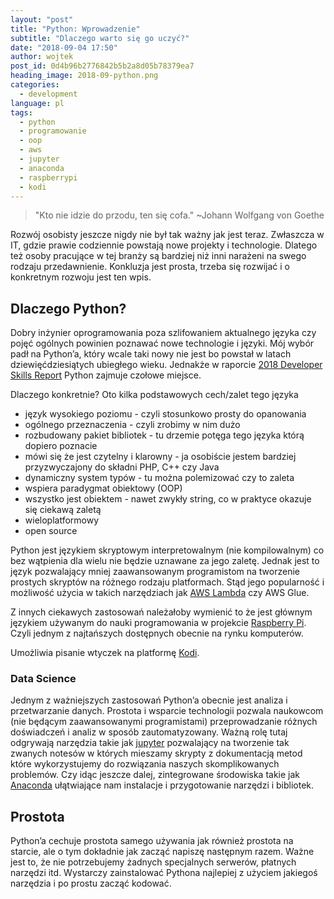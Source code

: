 ```yaml
---
layout: "post"
title: "Python: Wprowadzenie"
subtitle: "Dlaczego warto się go uczyć?"
date: "2018-09-04 17:50"
author: wojtek
post_id: 0d4b96b2776842b5b2a8d05b78379ea7
heading_image: 2018-09-python.png
categories: 
  - development
language: pl
tags:
  - python
  - programowanie
  - oop
  - aws
  - jupyter
  - anaconda
  - raspberrypi
  - kodi
---
```


> "Kto nie idzie do przodu, ten się cofa." ~Johann Wolfgang von Goethe

Rozwój osobisty jeszcze nigdy nie był tak ważny jak jest teraz. Zwłaszcza w IT, gdzie prawie codziennie powstają nowe projekty i technologie. Dlatego też osoby pracujące w tej branży są bardziej niż inni narażeni na swego rodzaju przedawnienie. Konkluzja jest prosta, trzeba się rozwijać i o konkretnym rozwoju jest ten wpis.

## Dlaczego Python?
Dobry inżynier oprogramowania poza szlifowaniem aktualnego języka czy pojęć ogólnych powinien poznawać nowe technologie i języki. Mój wybór padł na Python’a, który wcale taki nowy nie jest bo powstał w latach dziewięćdziesiątych ubiegłego wieku. Jednakże w raporcie [2018 Developer Skills Report](https://research.hackerrank.com/developer-skills/2018/) Python zajmuje czołowe miejsce.

Dlaczego konkretnie? Oto kilka podstawowych cech/zalet tego języka
- język wysokiego poziomu - czyli stosunkowo prosty do opanowania
- ogólnego przeznaczenia - czyli zrobimy w nim dużo
- rozbudowany pakiet bibliotek - tu drzemie potęga tego języka którą dopiero poznacie
- mówi się że jest czytelny i klarowny - ja osobiście jestem bardziej przyzwyczajony do składni PHP, C++ czy Java
- dynamiczny system typów - tu można polemizować czy to zaleta
- wspiera paradygmat obiektowy (OOP)
- wszystko jest obiektem - nawet zwykły string, co w praktyce okazuje się ciekawą zaletą
- wieloplatformowy
- open source

Python jest językiem skryptowym interpretowalnym (nie kompilowalnym) co bez wątpienia dla wielu nie będzie uznawane za jego zaletę. Jednak jest to język pozwalający mniej zaawansowanym programistom na tworzenie prostych skryptów na różnego rodzaju platformach. Stąd jego popularność i możliwość użycia w takich narzędziach jak [AWS Lambda](https://aws.amazon.com/free/webapps) czy AWS Glue.

Z innych ciekawych zastosowań należałoby wymienić to że jest głównym językiem używanym do nauki programowania w projekcie [Raspberry Pi](https://www.raspberrypi.org/). Czyli jednym z najtańszych dostępnych obecnie na rynku komputerów.

Umożliwia pisanie wtyczek na platformę [Kodi](https://kodi.tv/article/attention-addon-developers-migration-python-3).

### Data Science
Jednym z ważniejszych zastosowań Python’a obecnie jest analiza i przetwarzanie danych. Prostota i wsparcie technologii pozwala naukowcom (nie będącym zaawansowanymi programistami) przeprowadzanie różnych doświadczeń i analiz w sposób zautomatyzowany. Ważną rolę tutaj odgrywają narzędzia takie jak [jupyter](http://jupyter.org/) pozwalający na tworzenie tak zwanych notesów w których mieszamy skrypty z dokumentacją metod które wykorzystujemy do rozwiązania naszych skomplikowanych problemów. Czy idąc jeszcze dalej, zintegrowane środowiska takie jak [Anaconda](https://anaconda.org/) ułątwiające nam instalacje i przygotowanie narzędzi i bibliotek.

## Prostota
Python’a cechuje prostota samego używania jak również prostota na starcie, ale o tym dokładnie jak zacząć napiszę następnym razem. Ważne jest to, że nie potrzebujemy żadnych specjalnych serwerów, płatnych narzędzi itd. Wystarczy zainstalować Pythona najlepiej z użyciem jakiegoś narzędzia i po prostu zacząć kodować.
